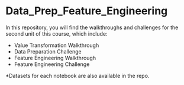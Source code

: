 # Data_Prep_Feature_Engineering
In this repository, you will find the walkthroughs and challenges for the second unit of this course, which include:

- Value Transformation Walkthrough
- Data Preparation Challenge
- Feature Engineering Walkthrough
- Feature Engineering Challenge


*Datasets for each notebook are also available in the repo.
